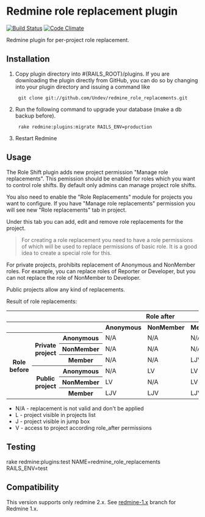 # Redmine role replacement plugin

[![Build Status](https://travis-ci.org/Undev/redmine_role_replacements.png)](https://travis-ci.org/Undev/redmine_role_replacements)
[![Code Climate](https://codeclimate.com/github/Undev/redmine_role_replacements.png)](https://codeclimate.com/github/Undev/redmine_role_replacements)

Redmine plugin for per-project role replacement.

## Installation

1. Copy plugin directory into #{RAILS_ROOT}/plugins.
If you are downloading the plugin directly from GitHub,
you can do so by changing into your plugin directory and issuing a command like

        git clone git://github.com/Undev/redmine_role_replacements.git

2. Run the following command to upgrade your database (make a db backup before).

        rake redmine:plugins:migrate RAILS_ENV=production

3. Restart Redmine

## Usage

The Role Shift plugin adds new project permission "Manage role replacements". This pemission should be enabled for roles which you want to control role shifts. By default only admins can manage project role shifts.

You also need to enable the "Role Replacements" module for projects you want to configure.
If you have "Manage role replacements" permission you will see new "Role replacements" tab in project.

Under this tab you can add, edit and remove role replacements for the project.

> For creating a role replacement you need to have a role permissions of which will be used to replace permissions of basic role. It is a good idea to create a special role for this.

For private projects, prohibits replacement of Anonymous and NonMember roles. For example, you can replace roles of Reporter or Developer, but you can not replace the role of NonMember to Developer.

Public projects allow any kind of replacements.

Result of role replacements:

<table>
  <tr>
    <th colspan="3"></th>
    <th colspan="3">Role after</th>
  </tr>
  <tr>
    <th colspan="3"></th>
    <th>Anonymous</th>
    <th>NonMember</th>
    <th>Member</th>
  </tr>
  <tr>
    <th rowspan="6">Role before</th>
    <th rowspan="3">Private project</th>
    <th>Anonymous</th>
    <td>N/A</td>
    <td>N/A</td>
    <td>N/A</td>
  </tr>
  <tr>
    <th>NonMember</th>
    <td>N/A</td>
    <td>N/A</td>
    <td>N/A</td>
  </tr>
  <tr>
    <th>Member</th>
    <td>N/A</td>
    <td>N/A</td>
    <td>LJV</td>
  </tr>
  <tr>
    <th rowspan="3">Public project</th>
    <th>Anonymous</th>
    <td>N/A</td>
    <td>LV</td>
    <td>LV</td>
  </tr>
  <tr>
    <th>NonMember</th>
    <td>LV</td>
    <td>N/A</td>
    <td>LV</td>
  </tr>
  <tr>
    <th>Member</th>
    <td>LJV</td>
    <td>LJV</td>
    <td>LJV</td>
  </tr>
</table>

* N/A - replacement is not valid and don't be applied
* L - project visible in projects list
* J - project visible in jump box
* V - access to project according role_after permissions

## Testing

rake redmine:plugins:test NAME=redmine_role_replacements RAILS_ENV=test

## Compatibility

This version supports only redmine 2.x. See [redmine-1.x](https://github.com/Undev/redmine_role_replacements/tree/redmine-1.x) branch for Redmine 1.x.
